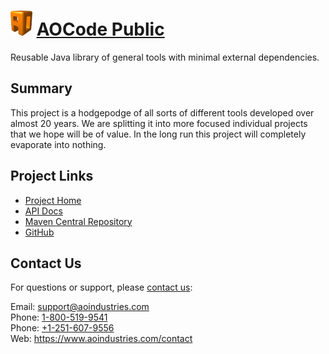 # [<img src="ao-logo.png" alt="AO Logo" width="35" height="40">](https://www.aoindustries.com/) [AOCode Public](https://www.aoindustries.com/aocode-public/)
Reusable Java library of general tools with minimal external dependencies.

## Summary
This project is a hodgepodge of all sorts of different tools developed over
almost 20 years.  We are splitting it into more focused individual projects
that we hope will be of value.  In the long run this project will completely
evaporate into nothing.

## Project Links
* [Project Home](https://www.aoindustries.com/aocode-public/)
* [API Docs](https://www.aoindustries.com/aocode-public/apidocs/)
* [Maven Central Repository](https://search.maven.org/#search|gav|1|g:%22com.aoindustries%22%20AND%20a:%22aocode-public%22)
* [GitHub](https://github.com/aoindustries/aocode-public)

## Contact Us
For questions or support, please [contact us](https://www.aoindustries.com/contact):

Email: [support@aoindustries.com](mailto:support@aoindustries.com)  
Phone: [1-800-519-9541](tel:1-800-519-9541)  
Phone: [+1-251-607-9556](tel:+1-251-607-9556)  
Web: https://www.aoindustries.com/contact

